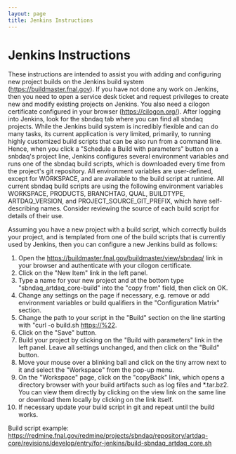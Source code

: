 ```yaml
---
layout: page
title: Jenkins Instructions
---
```




Jenkins Instructions
============================================================

These instructions are intended to assist you with adding and
configuring new project builds on the Jenkins build system
(<https://buildmaster.fnal.gov>). If you have not done any work on
Jenkins, then you need to open a service desk ticket and request
privileges to create new and modify existing projects on Jenkins. You
also need a cilogon certificate configured in your browser
(<https://cilogon.org/>). After logging into Jenkins, look for the
sbndaq tab where you can find all sbndaq projects. While the Jenkins
build system is incredibly flexible and can do many tasks, its current
application is very limited, primarily, to running highly customized
build scripts that can be also run from a command line. Hence, when you
click a \"Schedule a Build with parameters\" button on a snbdaq\'s
project line, Jenkins configures several environment variables and runs
one of the sbndaq build scripts, which is downloaded every time from the
project\'s git repository. All environment variables are user-defined,
except for WORKSPACE, and are available to the build script at runtime.
All current sbndaq build scripts are using the following environment
variables WORKSPACE, PRODUCTS, BRANCHTAG, QUAL, BUILDTYPE,
ARTDAQ_VERSION, and PROJECT_SOURCE_GIT_PREFIX, which have
self-describing names. Consider reviewing the source of each build
script for details of their use.

Assuming you have a new project with a build script, which correctly
builds your project, and is templated from one of the build scripts that
is currently used by Jenkins, then you can configure a new Jenkins build
as follows:

1.  Open the <https://buildmaster.fnal.gov/buildmaster/view/sbndaq/>
    link in your browser and authenticate with your cilogon certificate.
2.  Click on the \"New Item\" link in the left panel.
3.  Type a name for your new project and at the bottom type
    \"sbndaq_artdaq_core-build\" into the \"copy from\" field, then
    click on OK.
4.  Change any settings on the page if necessary, e.g. remove or add
    environment variables or build qualifiers in the \"Configuration
    Matrix\" section.
5.  Change the path to your script in the \"Build\" section on the line
    starting with \"curl -o build.sh <https://%22>.
6.  Click on the \"Save\" button.
7.  Build your project by clicking on the \"Build with parameters\" link
    in the left panel. Leave all settings unchanged, and then click on
    the \"Build\" button.
8.  Move your mouse over a blinking ball and click on the tiny arrow
    next to it and select the \"Workspace\" from the pop-up menu.
9.  On the \"Workspace\" page, click on the \"copyBack\" link, which
    opens a directory browser with your build artifacts such as log
    files and \*.tar.bz2. You can view them directly by clicking on the
    view link on the same line or download them locally by clicking on
    the link itself.
10. If necessary update your build script in git and repeat until the
    build works.

Build script example:
<https://redmine.fnal.gov/redmine/projects/sbndaq/repository/artdaq-core/revisions/develop/entry/for-jenkins/build-sbndaq_artdaq_core.sh>
